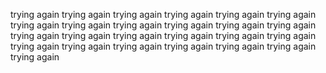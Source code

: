 trying again
trying again
trying again
trying again
trying again
trying again
trying again
trying again
trying again
trying again
trying again
trying again
trying again
trying again
trying again
trying again
trying again
trying again
trying again
trying again
trying again
trying again
trying again
trying again
trying again
